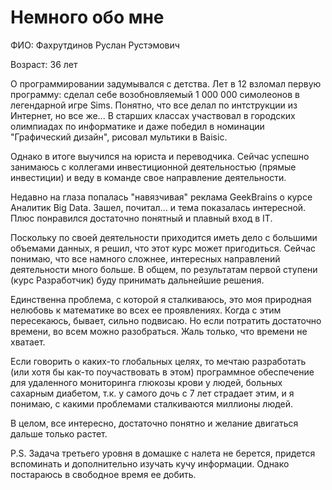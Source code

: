 # Немного обо мне

ФИО: Фахрутдинов Руслан Рустэмович

Возраст: 36 лет

О программировании задумывался с детства. Лет в 12 взломал первую программу: сделал себе возобновляемый 1 000 000 симолеонов в легендарной игре Sims. Понятно, что все делал по интструкции из Интернет, но все же... В старших классах участвовал в городских олимпиадах по информатике и даже победил в номинации "Графический дизайн", рисовал мультики в Baisic.

Однако в итоге выучился на юриста и переводчика. Сейчас успешно занимаюсь с коллегами инвестиционной деятельностью (прямые инвестиции) и веду в команде свое направление деятельности.

Недавно на глаза попалась "навязчивая" реклама GeekBrains о курсе Аналитик Big Data. Зашел, почитал... и тема показалась интересной. Плюс понравился достаточно понятный и плавный вход в IT.

Поскольку по своей деятельности приходится иметь дело с большими объемами данных, я решил, что этот курс может пригодиться. Сейчас понимаю, что все намного сложнее, интересных направлений деятельности много больше. В общем, по результатам первой ступени (курс Разработчик) буду принимать дальнейшие решения.

Единственна проблема, с которой я сталкиваюсь, это моя природная нелюбовь к математике во всех ее проявлениях. Когда с этим пересекаюсь, бывает, сильно подвисаю. Но если потратить достаточно времени, во всем можно разобраться. Жаль только, что времени не хватает.

Если говорить о каких-то глобальных целях, то мечтаю разработать (или хотя бы как-то поучаствовать в этом) программное обеспечение для удаленного мониторинга глюкозы крови у людей, больных сахарным диабетом, т.к. у самого дочь с 7 лет страдает этим, и я понимаю, с какими проблемами сталкиваются миллионы людей.

В целом, все интересно, достаточно понятно и желание двигаться дальше только растет.

P.S. Задача третьего уровня в домашке с налета не берется, придется вспоминать и дополнительно изучать кучу информации. Однако постараюсь в свободное время ее добить.